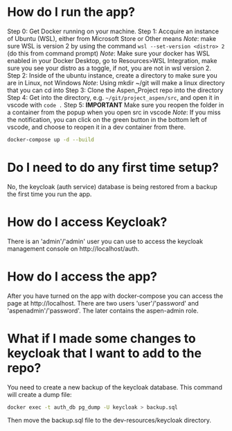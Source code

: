 # How do I run the app?

Step 0: Get Docker running on your machine. 
Step 1: Accquire an instance of Ubuntu (WSL), either from Microsoft Store or Other means
*Note*: make sure WSL is version 2 by using the command `wsl --set-version <distro> 2` (do this from command prompt)
*Note*: Make sure your docker has WSL enabled in your Docker Desktop, go to Resources>WSL Integration, make sure you see your distro as a toggle, if not, you are not in wsl version 2.
Step 2: Inside of the ubuntu instance, create a directory to make sure you are in Linux, not Windows
*Note*: Using mkdir ~/git will make a linux directory that you can cd into
Step 3: Clone the Aspen_Project repo into the directory 
Step 4: Get into the directory, e.g. `~/git/project_aspen/src`, and open it in vscode with `code .`
Step 5: **IMPORTANT** Make sure you reopen the folder in a container from the popup when you open src in vscode 
*Note*: If you miss the notification, you can click on the green button in the bottom left of vscode, and choose to reopen it in a dev container from there. 

```bash
docker-compose up -d --build
```

# Do I need to do any first time setup?

No, the keycloak (auth service) database is being restored from a backup the first time you run the app. 

# How do I access Keycloak?

There is an 'admin'/'admin' user you can use to access the keycloak management console on http://localhost/auth.

# How do I access the app?

After you have turned on the app with docker-compose you can access the page at http://localhost. There are two users 'user'/'password' and 'aspenadmin'/'password'. The later contains the aspen-admin role.

# What if I made some changes to keycloak that I want to add to the repo?

You need to create a new backup of the keycloak database. This command will create a dump file:

```bash
docker exec -t auth_db pg_dump -U keycloak > backup.sql
```

Then move the backup.sql file to the dev-resources/keycloak directory.

